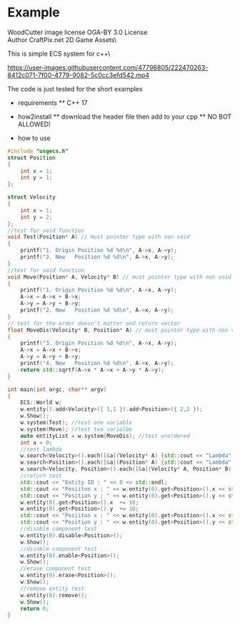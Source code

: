 # Example
WoodCutter image license OGA-BY 3.0 License\
Author CraftPix.net 2D Game Assets\







This is simple ECS system for c++\

https://user-images.githubusercontent.com/47798805/222470263-8412c071-7f00-4779-9082-5c0cc3efd542.mp4


The code is just tested for the short examples

- requirements
** C++ 17

- how2install
** download the header file then add to your cpp
** NO BOT ALLOWED!
- how to use
```cpp
#include "usgecs.h"
struct Position
{
	int x = 1;
	int y = 1;
};

struct Velocity
{
	int x = 1;
	int y = 2;
};
//test for void function
void Test(Position* A) // must pointer type with non void
{
	printf("1. Origin Position %d %d\n", A->x, A->y);
	printf("2. New   Position %d %d\n", A->x, A->y);
}
//test for void function
void Move(Position* A, Velocity* B) // must pointer type with non void
{
	printf("1. Origin Position %d %d\n", A->x, A->y);
	A->x = A->x + B->x;
	A->y = A->y + B->y;
	printf("2. New   Position %d %d\n", A->x, A->y);
}
// test for the order doesn't matter and return vector
float MoveDis(Velocity* B, Position* A) // must pointer type with non void
{
	printf("3. Origin Position %d %d\n", A->x, A->y);
	A->x = A->x + B->x;
	A->y = A->y + B->y;
	printf("4. New   Position %d %d\n", A->x, A->y);
	return std::sqrtf(A->x * A->x + A->y * A->y);
}

int main(int argc, char** argv)
{
	ECS::World w;
	w.entity().add<Velocity>({ 1,1 }).add<Position>({ 2,2 });
	w.Show();
	w.system(Test); //test one variable
	w.system(Move); //test two varialbe
	auto entityList = w.system(MoveDis); //test unordered
	int a = 0;
	//test lambda
	w.search<Velocity>().each([&a](Velocity* A) {std::cout << "Lambda" << std::endl; }); 
	w.search<Position>().each([&a](Position* A) {std::cout << "Lambda" << std::endl; }); 
	w.search<Velocity, Position>().each([&a](Velocity* A, Position* B) {std::cout << "Lambda" << std::endl; });
	//return test
	std::cout << "Entity ID : " << 0 << std::endl;
	std::cout << "Posiiton x : " << w.entity(0).get<Position>().x << std::endl;
	std::cout << "Position y : " << w.entity(0).get<Position>().y << std::endl;
	w.entity(0).get<Position>().x  += 10;
	w.entity(0).get<Position>().y  += 10;
	std::cout << "Posiiton x : " << w.entity(0).get<Position>().x << std::endl;
	std::cout << "Position y : " << w.entity(0).get<Position>().y << std::endl;
	//disable component test
	w.entity(0).disable<Position>();
	w.Show();
	//disable component test
	w.entity(0).enable<Position>();
	w.Show();
	//erase component test
	w.entity(0).erase<Position>();
	w.Show();
	//remove entity test
	w.entity(0).remove();
	w.Show();
	return 0;
}
```
